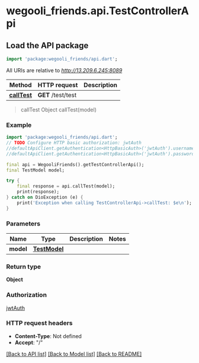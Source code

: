 # wegooli_friends.api.TestControllerApi

## Load the API package

```dart
import 'package:wegooli_friends/api.dart';
```

All URIs are relative to *http://13.209.6.245:8089*

| Method                                        | HTTP request       | Description |
| --------------------------------------------- | ------------------ | ----------- |
| [**callTest**](TestControllerApi.md#calltest) | **GET** /test/test |

> callTest
> Object callTest(model)

### Example

```dart
import 'package:wegooli_friends/api.dart';
// TODO Configure HTTP basic authorization: jwtAuth
//defaultApiClient.getAuthentication<HttpBasicAuth>('jwtAuth').username = 'YOUR_USERNAME'
//defaultApiClient.getAuthentication<HttpBasicAuth>('jwtAuth').password = 'YOUR_PASSWORD';

final api = WegooliFriends().getTestControllerApi();
final TestModel model;

try {
    final response = api.callTest(model);
    print(response);
} catch on DioException (e) {
    print('Exception when calling TestControllerApi->callTest: $e\n');
}
```

### Parameters

| Name      | Type                 | Description | Notes |
| --------- | -------------------- | ----------- | ----- |
| **model** | [**TestModel**](.md) |             |

### Return type

**Object**

### Authorization

[jwtAuth](../README.md#jwtAuth)

### HTTP request headers

- **Content-Type**: Not defined
- **Accept**: "/"

[[Back to API list]](../README.md#documentation-for-api-endpoints)
[[Back to Model list]](../README.md#documentation-for-models)
[[Back to README]](../README.md)
